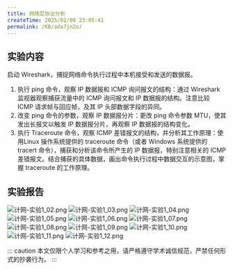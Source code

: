 ```yaml
---
title: 网络层协议分析
createTime: 2025/02/09 23:05:41
permalink: /KB/ada7jn2o/
---
```


## 实验内容
启动 Wireshark，捕捉网络命令执行过程中本机接受和发送的数据报。
1. 执行 ping 命令，观察 IP 数据报和 ICMP 询问报文的结构：通过 Wireshark 监视器观察捕获流量中的 ICMP 询问报文和 IP 数据报的结构。注意比较 ICMP 请求帧与回应帧，及其 IP 头部数据字段的异同。
2. 改变 ping 命令的参数，观察 IP 数据报分片：更改 ping 命令参数 MTU，使其发出长报文以触发 IP 数据报分片，再观察 IP 数据报的结构变化。
3. 执行 Traceroute 命令，观察 ICMP 差错报文的结构，并分析其工作原理：使用Linux 操作系统提供的 traceroute 命令（或者 Windows 系统提供的 tracert 命令），捕获和分析该命令所产生的 IP 数据报，特别注意相关的 ICMP 差错报文。结合捕获的具体数据，画出命令执行过程中数据交互的示意图，掌握 traceroute 的工作原理。


## 实验报告
![计网-实验1_02.png](https://laneljc-1321736255.cos.ap-nanjing.myqcloud.com/pic/202502092303786.png)
![计网-实验1_03.png](https://laneljc-1321736255.cos.ap-nanjing.myqcloud.com/pic/202502092303857.png)
![计网-实验1_04.png](https://laneljc-1321736255.cos.ap-nanjing.myqcloud.com/pic/202502092303532.png)
![计网-实验1_05.png](https://laneljc-1321736255.cos.ap-nanjing.myqcloud.com/pic/202502092303837.png)
![计网-实验1_06.png](https://laneljc-1321736255.cos.ap-nanjing.myqcloud.com/pic/202502092303995.png)
![计网-实验1_07.png](https://laneljc-1321736255.cos.ap-nanjing.myqcloud.com/pic/202502092303615.png)
![计网-实验1_08.png](https://laneljc-1321736255.cos.ap-nanjing.myqcloud.com/pic/202502092303048.png)
![计网-实验1_09.png](https://laneljc-1321736255.cos.ap-nanjing.myqcloud.com/pic/202502092303163.png)
![计网-实验1_10.png](https://laneljc-1321736255.cos.ap-nanjing.myqcloud.com/pic/202502092303908.png)
![计网-实验1_11.png](https://laneljc-1321736255.cos.ap-nanjing.myqcloud.com/pic/202502092303667.png)
![计网-实验1_12.png](https://laneljc-1321736255.cos.ap-nanjing.myqcloud.com/pic/202502092303457.png)

::: caution
本文仅限个人学习和参考之用，请严格遵守学术诚信规范，严禁任何形式的抄袭行为。
:::